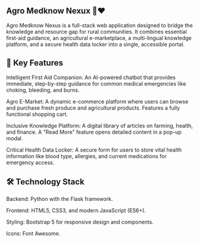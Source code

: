 ## Agro Medknow Nexux 🌱❤️

Agro Medknow Nexus is a full-stack web application designed to bridge the knowledge and resource gap for rural communities. It combines essential first-aid guidance, an agricultural e-marketplace, a multi-lingual knowledge platform, and a secure health data locker into a single, accessible portal.

## 🌟 Key Features

Intelligent First Aid Companion: An AI-powered chatbot that provides immediate, step-by-step guidance for common medical emergencies like choking, bleeding, and burns.

Agro E-Market: A dynamic e-commerce platform where users can browse and purchase fresh produce and agricultural products. Features a fully functional shopping cart.

Inclusive Knowledge Platform: A digital library of articles on farming, health, and finance. A "Read More" feature opens detailed content in a pop-up modal.

Critical Health Data Locker: A secure form for users to store vital health information like blood type, allergies, and current medications for emergency access.

## 🛠️ Technology Stack

Backend: Python with the Flask framework.

Frontend: HTML5, CSS3, and modern JavaScript (ES6+).

Styling: Bootstrap 5 for responsive design and components.

Icons: Font Awesome.
